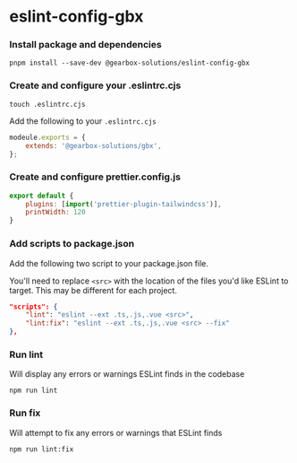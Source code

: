# eslint-config-gbx

### Install package and dependencies
```
pnpm install --save-dev @gearbox-solutions/eslint-config-gbx
```

### Create and configure your .eslintrc.cjs
```
touch .eslintrc.cjs
```
Add the following to your `.eslintrc.cjs`
```js
modeule.exports = {
    extends: '@gearbox-solutions/gbx',
};
```

### Create and configure prettier.config.js
```js
export default {
    plugins: [import('prettier-plugin-tailwindcss')],
    printWidth: 120
}
```

### Add scripts to package.json
Add the following two script to your package.json file.

You'll need to replace `<src>` with the location of the files you'd like ESLint to target. This may be different for each project.
```json
"scripts": {
	"lint": "eslint --ext .ts,.js,.vue <src>",
	"lint:fix": "eslint --ext .ts,.js,.vue <src> --fix"
},
```

### Run lint

Will display any errors or warnings ESLint finds in the codebase

```
npm run lint
```

### Run fix

Will attempt to fix any errors or warnings that ESLint finds

```
npm run lint:fix
```
